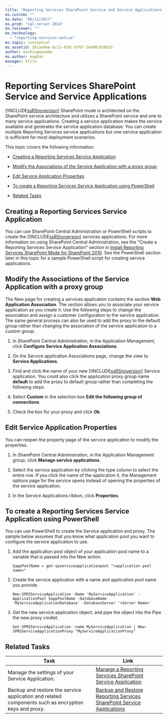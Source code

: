 ```yaml
---
title: "Reporting Services SharePoint Service and Service Applications | Microsoft Docs"
ms.custom: ""
ms.date: "06/13/2017"
ms.prod: "sql-server-2014"
ms.reviewer: ""
ms.technology: 
  - "reporting-services-native"
ms.topic: conceptual
ms.assetid: 501aa9ee-8c13-458c-bf6f-24e00c82681b
author: markingmyname
ms.author: maghan
manager: kfile
---
```

# Reporting Services SharePoint Service and Service Applications
  [!INCLUDE[ssRSnoversion](../includes/ssrsnoversion-md.md)] SharePoint mode is architected on the SharePoint service architecture and utilizes a SharePoint service and one to many service applications. Creating a service application makes the service available and generates the service application database. You can create multiple Reporting Services service applications but one service application is sufficient for most deployment scenarios.  
  
 This topic covers the following information:  
  
-   [Creating a Reporting Services Service Application](#bkmk_createapp)  
  
-   [Modify the Associations of the Service Application with a proxy group](#bkmk_associations)  
  
-   [Edit Service Application Properties](#bkmk_editserviceapplication)  
  
-   [To create a Reporting Services Service Application using PowerShell](#bkmk_powershell_create_ssrs_serviceapp)  
  
-   [Related Tasks](#bkmk_related)  
  
##  <a name="bkmk_createapp"></a> Creating a Reporting Services Service Application  
 You can use SharePoint Central Administration or PowerShell scripts to create the [!INCLUDE[ssRSnoversion](../includes/ssrsnoversion-md.md)] services applications. For more information on using SharePoint Central Administration, see the "Create a Reporting Services Service Application" section in [Install Reporting Services SharePoint Mode for SharePoint 2010](../../2014/sql-server/install/install-reporting-services-sharepoint-mode-for-sharepoint-2010.md). See the PowerShell section later in this topic for a sample PowerShell script for creating service applications.  
  
##  <a name="bkmk_associations"></a> Modify the Associations of the Service Application with a proxy group  
 The New page for creating a services application contains the section **Web Application Association**. The section allows you to associate your service application as you create it. Use the following steps to change the association and assign a customer configuration to the service application. The same general process can also be used to add the proxy to the default group rather than changing the association of the service application to a custom group.  
  
1.  In SharePoint Central Administration, in the Application Management, click **Configure Service Application Associations**.  
  
2.  On the Service application Associations page, change the view to **Service Applications**.  
  
3.  Find and click the name of your new [!INCLUDE[ssRSnoversion](../includes/ssrsnoversion-md.md)] Service application. You could also click the application proxy group name **default** to add the proxy to default group rather than completing the following steps.  
  
4.  Select **Custom** in the selection box **Edit the following group of connections**.  
  
5.  Check the box for your proxy and click **Ok**.  
  
##  <a name="bkmk_editserviceapplication"></a> Edit Service Application Properties  
 You can reopen the property page of the service application to modify the properties.  
  
1.  In SharePoint Central Administration, in the Application Management group, click **Manage service applications**.  
  
2.  Select the service application by clicking the type column to select the entire row. If you click the name of the application it, the Management options page for the service opens instead of opening the properties of the service application.  
  
3.  In the Service Applications ribbon, click **Properties**.  
  
##  <a name="bkmk_powershell_create_ssrs_serviceapp"></a> To create a Reporting Services Service Application using PowerShell  
 You can use PowerShell to create the Service application and proxy. The sample below assumes that you know what application pool you want to configure the service application to use.  
  
1.  Add the application pool object of your application pool name to a variable that is passed into the New action.  
  
    ```  
    $appPoolName = get-spserviceapplicationpool "<application pool name>"  
    ```  
  
2.  Create the service application with a name and application pool name you provide.  
  
    ```  
    New-SPRSServiceApplication -Name 'MyServiceApplication' -ApplicationPool $appPoolName -DatabaseName 'MyServiceApplicationDatabase' -DatabaseServer '<Server Name>'  
    ```  
  
3.  Get the new service application object, and pipe the object into the Pipe the new proxy cmdlet.  
  
    ```  
    Get-SPRSServiceApplication -name MyServiceApplication | New-SPRSServiceApplicationProxy "MyServiceApplicationProxy"  
    ```  
  
##  <a name="bkmk_related"></a> Related Tasks  
  
|Task|Link|  
|----------|----------|  
|Manage the settings of your Service Application.|[Manage a Reporting Services SharePoint Service Application](../../2014/reporting-services/manage-a-reporting-services-sharepoint-service-application.md)|  
|Backup and restore the service application and related components such as encryption keys and proxy.|[Backup and Restore Reporting Services SharePoint Service Applications](../../2014/reporting-services/backup-and-restore-reporting-services-sharepoint-service-applications.md)|  
  
  
